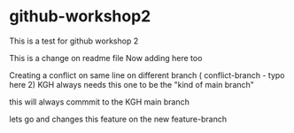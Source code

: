 # github-workshop2
This is a test for github workshop 2


This is a change on readme file 
Now adding here too

Creating a conflict on same line on different branch ( conflict-branch - typo here 2)
KGH always needs this one to be the "kind of main branch"

this will always commmit to the KGH main branch


lets go and changes this feature on the new feature-branch
